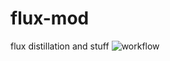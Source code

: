 # flux-mod
flux distillation and stuff
![workflow]([https://github.com/lodestone-rock/flux-mod/blob/main/ComfyUI_01217_.png])
